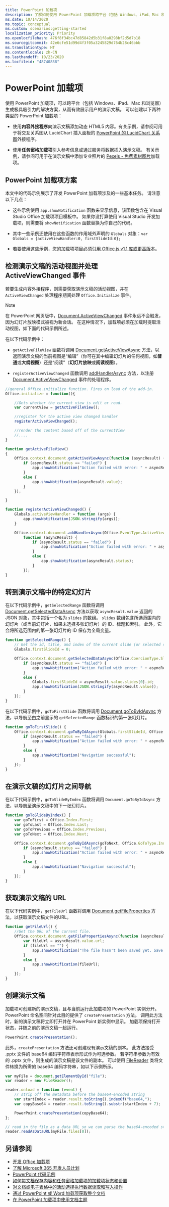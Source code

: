 ```yaml
---
title: PowerPoint 加载项
description: 了解如何使用 PowerPoint 加载项跨平台（包括 Windows、iPad、Mac 和浏览器）生成极具吸引力的解决方案，从而有效展示演示文稿。
ms.date: 10/14/2020
ms.topic: conceptual
ms.custom: scenarios:getting-started
localization_priority: Priority
ms.openlocfilehash: 476f8f34bc47d85842d5b31f8a0298bf2d5d7b18
ms.sourcegitcommit: 42e6cfe51d99d4f3f05a3245829d764b28c46bbb
ms.translationtype: HT
ms.contentlocale: zh-CN
ms.lasthandoff: 10/23/2020
ms.locfileid: "48740838"
---
```

# <a name="powerpoint-add-ins"></a>PowerPoint 加载项

使用 PowerPoint 加载项，可以跨平台（包括 Windows、iPad、Mac 和浏览器）生成极具吸引力的解决方案，从而有效展示用户的演示文稿。 可以创建以下两种类型的 PowerPoint 加载项：

- 使用**内容外接程序**向演示文稿添加动态 HTML5 内容。有关示例，请参阅可用于将交互关系图从 LucidChart 插入面板的 [PowerPoint 的 LucidChart 关系图](https://appsource.microsoft.com/product/office/wa104380117)外接程序。

- 使用**任务窗格加载项**引入参考信息或通过服务将数据插入演示文稿。 有关示例，请参阅可用于在演示文稿中添加专业照片的 [Pexels - 免费素材图片](https://appsource.microsoft.com/product/office/wa104379997)加载项。

## <a name="powerpoint-add-in-scenarios"></a>PowerPoint 加载项方案

本文中的代码示例展示了开发 PowerPoint 加载项涉及的一些基本任务。 请注意以下几点：

- 这些示例使用 `app.showNotification` 函数来显示信息，该函数包含在 Visual Studio Office 加载项项目模板中。 如果你没打算使用 Visual Studio 开发加载项，则需要将 `showNotification` 函数替换为你自己的代码。

- 其中一些示例还使用在这些函数的作用域外声明的 `Globals` 对象：`var Globals = {activeViewHandler:0, firstSlideId:0};`

- 若要使用这些示例，您的加载项项目必须[引用 Office.js v1.1 库或更高版本](../develop/referencing-the-javascript-api-for-office-library-from-its-cdn.md)。

## <a name="detect-the-presentations-active-view-and-handle-the-activeviewchanged-event"></a>检测演示文稿的活动视图并处理 ActiveViewChanged 事件

若要生成内容外接程序，则需要获取演示文稿的活动视图，并在 `ActiveViewChanged` 处理程序期间处理 `Office.Initialize` 事件。

> [!NOTE]
> 在 PowerPoint 网页版中，[Document.ActiveViewChanged](/javascript/api/office/office.document) 事件永远不会触发，因为幻灯片放映模式被视为新会话。 在这种情况下，加载项必须在加载时提取活动视图，如下面的代码示例所述。

在以下代码示例中：

- `getActiveFileView` 函数将调用 [Document.getActiveViewAsync](/javascript/api/office/office.document#getactiveviewasync-options--callback-) 方法，以返回演示文稿的当前视图是“编辑”（你可在其中编辑幻灯片的任何视图，如**普通**或**大纲视图**）还是“阅读”（**幻灯片放映**或**阅读视图**）。

- `registerActiveViewChanged` 函数调用 [addHandlerAsync](/javascript/api/office/office.document#addhandlerasync-eventtype--handler--options--callback-) 方法，以注册 [Document.ActiveViewChanged](/javascript/api/office/office.document) 事件的处理程序。


```js
//general Office.initialize function. Fires on load of the add-in.
Office.initialize = function(){

    //Gets whether the current view is edit or read.
    var currentView = getActiveFileView();

    //register for the active view changed handler
    registerActiveViewChanged();

    //render the content based off of the currentView
    //....
}

function getActiveFileView()
{
    Office.context.document.getActiveViewAsync(function (asyncResult) {
        if (asyncResult.status == "failed") {
            app.showNotification("Action failed with error: " + asyncResult.error.message);
        }
        else {
            app.showNotification(asyncResult.value);
        }
    });

}

function registerActiveViewChanged() {
    Globals.activeViewHandler = function (args) {
        app.showNotification(JSON.stringify(args));
    }

    Office.context.document.addHandlerAsync(Office.EventType.ActiveViewChanged, Globals.activeViewHandler,
        function (asyncResult) {
            if (asyncResult.status == "failed") {
                app.showNotification("Action failed with error: " + asyncResult.error.message);
            }
            else {
                app.showNotification(asyncResult.status);
            }
        });
}
```

## <a name="navigate-to-a-particular-slide-in-the-presentation"></a>转到演示文稿中的特定幻灯片

在以下代码示例中，`getSelectedRange` 函数将调用 [Document.getSelectedDataAsync](/javascript/api/office/office.document#getselecteddataasync-coerciontype--options--callback-) 方法以获取 `asyncResult.value` 返回的 JSON 对象，其中包括一个名为 `slides` 的数组。 `slides` 数组包含所选范围内的幻灯片（或当前幻灯片，如果未选择多张幻灯片）的 ID、标题和索引。 此外，它会将所选范围内的第一张幻灯片的 ID 保存为全局变量。

```js
function getSelectedRange() {
    // Get the id, title, and index of the current slide (or selected slides) and store the first slide id */
    Globals.firstSlideId = 0;

    Office.context.document.getSelectedDataAsync(Office.CoercionType.SlideRange, function (asyncResult) {
        if (asyncResult.status == "failed") {
            app.showNotification("Action failed with error: " + asyncResult.error.message);
        }
        else {
            Globals.firstSlideId = asyncResult.value.slides[0].id;
            app.showNotification(JSON.stringify(asyncResult.value));
        }
    });
}
```

在以下代码示例中，`goToFirstSlide` 函数将调用 [Document.goToByIdAsync](/javascript/api/office/office.document#gotobyidasync-id--gototype--options--callback-) 方法，以导航至由之前显示的 `getSelectedRange` 函数标识的第一张幻灯片。

```js
function goToFirstSlide() {
    Office.context.document.goToByIdAsync(Globals.firstSlideId, Office.GoToType.Slide, function (asyncResult) {
        if (asyncResult.status == "failed") {
            app.showNotification("Action failed with error: " + asyncResult.error.message);
        }
        else {
            app.showNotification("Navigation successful");
        }
    });
}
```

## <a name="navigate-between-slides-in-the-presentation"></a>在演示文稿的幻灯片之间导航

在以下代码示例中，`goToSlideByIndex` 函数将调用 `Document.goToByIdAsync` 方法，以导航至演示文稿中的下一张幻灯片。

```js
function goToSlideByIndex() {
    var goToFirst = Office.Index.First;
    var goToLast = Office.Index.Last;
    var goToPrevious = Office.Index.Previous;
    var goToNext = Office.Index.Next;

    Office.context.document.goToByIdAsync(goToNext, Office.GoToType.Index, function (asyncResult) {
        if (asyncResult.status == "failed") {
            app.showNotification("Action failed with error: " + asyncResult.error.message);
        }
        else {
            app.showNotification("Navigation successful");
        }
    });
}
```

## <a name="get-the-url-of-the-presentation"></a>获取演示文稿的 URL

在以下代码实例中，`getFileUrl` 函数将调用 [Document.getFileProperties](/javascript/api/office/office.document#getfilepropertiesasync-options--callback-) 方法，以获取演示文稿文件的URL。

```js
function getFileUrl() {
    //Get the URL of the current file.
    Office.context.document.getFilePropertiesAsync(function (asyncResult) {
        var fileUrl = asyncResult.value.url;
        if (fileUrl == "") {
            app.showNotification("The file hasn't been saved yet. Save the file and try again");
        }
        else {
            app.showNotification(fileUrl);
        }
    });
}
```

## <a name="create-a-presentation"></a>创建演示文稿

加载项可创建新的演示文稿，且与当前运行此加载项的 PowerPoint 实例分开。 PowerPoint 命名空间针对此目的提供了 `createPresentation` 方法。 调用此方法时，新的演示文稿将立即打开并在 PowerPoint 新实例中显示。 加载项保持打开状态，并随之前的演示文稿一起运行。

```js
PowerPoint.createPresentation();
```

此外，`createPresentation` 方法还可创建现有演示文稿的副本。 此方法接受 .pptx 文件的 base64 编码字符串表示形式作为可选参数。 若字符串参数为有效的 .pptx 文件，则生成的演示文稿是该文件的副本。 可以使用 [FileReader](https://developer.mozilla.org/docs/Web/API/FileReader) 类将文件转换为所需的 base64 编码字符串，如以下示例所示。

```js
var myFile = document.getElementById("file");
var reader = new FileReader();

reader.onload = function (event) {
    // strip off the metadata before the base64-encoded string
    var startIndex = reader.result.toString().indexOf("base64,");
    var copyBase64 = reader.result.toString().substr(startIndex + 7);

    PowerPoint.createPresentation(copyBase64);
};

// read in the file as a data URL so we can parse the base64-encoded string
reader.readAsDataURL(myFile.files[0]);
```

## <a name="see-also"></a>另请参阅

- [开发 Office 加载项](../develop/develop-overview.md)
- [了解 Microsoft 365 开发人员计划](https://developer.microsoft.com/microsoft-365/dev-program)
- [PowerPoint 代码示例](https://developer.microsoft.com/office/gallery/?filterBy=Samples,PowerPoint)
- [如何每文档保存内容和任务窗格加载项的加载项状态和设置](../develop/persisting-add-in-state-and-settings.md#how-to-save-add-in-state-and-settings-per-document-for-content-and-task-pane-add-ins)
- [对文档或电子表格中的活动选择执行数据读取和写入操作](../develop/read-and-write-data-to-the-active-selection-in-a-document-or-spreadsheet.md)
- [通过 PowerPoint 或 Word 加载项获取整个文档](../powerpoint/get-the-whole-document-from-an-add-in-for-powerpoint.md)
- [在 PowerPoint 加载项中使用文档主题](use-document-themes-in-your-powerpoint-add-ins.md)
